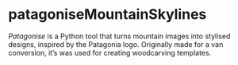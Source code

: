 # patagoniseMountainSkylines

*Patagonise* is a Python tool that turns mountain images into stylised designs, inspired by the Patagonia logo. Originally made for a van conversion, it’s was used for creating woodcarving templates.
